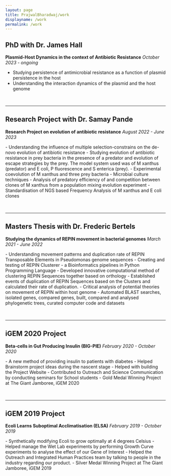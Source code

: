 ```yaml
---
layout: page
title: PrajwalBharadwaj/work
displayname: /work
permalink: /work
---
```


## PhD with Dr. James Hall
**Plasmid-Host Dynamics in the context of Antibiotic Resistance**
*October 2023 - ongoing*
<p class='container'>
<ul>
    <li> Studying persistence of antimicrobial resistance as a function of plasmid persistence in the host </li>
    <li> Understanding the interaction dynamics of the plasmid and the host genome </li>
</ul>
</p>
<br>
<hr>

## Research Project with Dr. Samay Pande
**Research Project on evolution of antibiotic resistance**
*August 2022 - June 2023*
<p class='container' style='display list-item;'>
- Understanding the influence of multiple selection-constrains on the de-novo evolution of antibiotic resistance
- Studying evolution of antibiotic resistance in prey bacteria in the presence of a predator and evolution of escape strategies by the prey. The model system used was of M xanthus (predator) and E coli, P fluorescence and S enterica (prey).
- Experimental coevolution of M xanthus and three prey bacteria - Microbial culture techniques
- Analysis of predatory efficiency of and competition between clones of M xanthus from a population mixing evolution experiment
- Standardisation of NGS based Frequency Analysis of M xanthus and E coli clones
</p>
<br>
<hr>

## Masters Thesis with Dr. Frederic Bertels
**Studying the dynamics of REPIN movement in bacterial genomes**
*March 2021 - June 2022*
<p class='container'>
- Understanding movement patterns and duplication rate of REPIN Transposable Elements in Pseudomonas genome sequences
- Creating and testing of REPIN Clusterer - a Bioinformatics pipelines in Python Programming Language 
- Developed innovative computational method of clustering REPIN Sequences together based on orthology 
- Established events of duplication of REPIN Sequences based on the Clusters and calculated their rate of duplication. 
- Critical analysis of potential theories on movement of REPIN within host genome 
- Automated BLAST searches, isolated genes, compared genes, built, compared and analysed phylogenetic trees, curated computer code and datasets
</p>
<br>
<hr>

## iGEM 2020 Project 
**Beta-cells in Gut Producing Insulin (BIG-PIE)**
*February 2020 - October 2020*
<p class='container' style='24px'>
- A new method of providing insulin to patients with diabetes
- Helped Brainstorm project ideas during the nascent stage
- Helped with building the Project Website
- Contributed to Outreach and Science Communication by conducting seminars for School students
- Gold Medal Winning Project at The Giant Jamboree, iGEM 2020
</p>
<br>
<hr>

## iGEM 2019 Project 
**Ecoli Learns Suboptimal Acclimatisation (ELSA)**
*February 2019 - October 2019*
<p class='container'>
- Synthetically modifying Ecoli to grow optimally at 4 degrees Celsius
- Helped manage the Wet Lab experiments by performing Growth Curve experiments to analyse the effect of our Gene of Interest
- Helped the Outreach and Integrated Human Practices team by talking to people in the industry regarding our product.
- Silver Medal Winning Project at The Giant Jamboree, iGEM 2019
</p>

